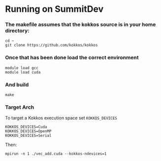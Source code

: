 # Running on SummitDev

### The makefile assumes that the kokkos source is in your home directory:

```
cd ~
git clone https://github.com/kokkos/kokkos
```

### Once that has been done load the correct environment
```
module load gcc
module load cuda
```
### And build
```
make
```

### Target Arch
To target a Kokkos execution space set `KOKKOS_DEVICES`
```
KOKKOS_DEVICES=Cuda
KOKKOS_DEVICES=OpenMP
KOKKOS_DEVICES=Serial
```
Then:
```
mpirun -n 1 ./vec_add.cuda --kokkos-ndevices=1
```

